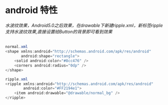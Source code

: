# android 特性

###### 水波纹效果，Android5.0之后效果，在drawable下新建ripple.xml，新标签ripple支持水波纹效果,直接设置给Button的背景即可看到效果
```java
normal.xml
<shape xmlns:android="http://schemas.android.com/apk/res/android"
       android:shape="rectangle">
    <solid android:color="#8cc476" />
    <corners android:radius="0dp" />
</shape>

ripple.xml
<ripple xmlns:android="http://schemas.android.com/apk/res/android"
        android:color="#FF2194e1">
    <item android:drawable="@drawable/normal_bg" />
</ripple>
```
